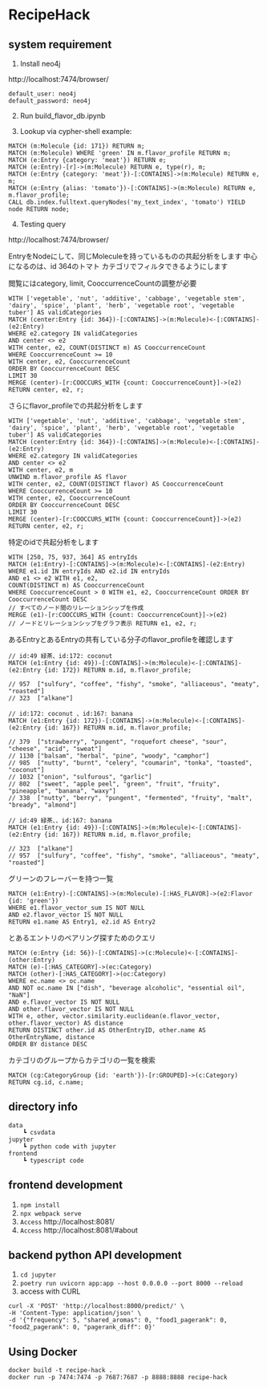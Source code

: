 # RecipeHack


## system requirement
1. Install neo4j

http://localhost:7474/browser/

```
default_user: neo4j
default_password: neo4j
```

2. Run build_flavor_db.ipynb

3. Lookup via cypher-shell
example:  
```
MATCH (m:Molecule {id: 171}) RETURN m;
MATCH (m:Molecule) WHERE 'green' IN m.flavor_profile RETURN m;
MATCH (e:Entry {category: 'meat'}) RETURN e;
MATCH (e:Entry)-[r]->(m:Molecule) RETURN e, type(r), m;
MATCH (e:Entry {category: 'meat'})-[:CONTAINS]->(m:Molecule) RETURN e, m;
MATCH (e:Entry {alias: 'tomato'})-[:CONTAINS]->(m:Molecule) RETURN e, m.flavor_profile;
CALL db.index.fulltext.queryNodes('my_text_index', 'tomato') YIELD node RETURN node;
```

4. Testing query

http://localhost:7474/browser/


EntryをNodeにして、同じMoleculeを持っているものの共起分析をします
中心になるのは、id 364のトマト
カテゴリでフィルタできるようにします

閲覧にはcategory, limit, CooccurrenceCountの調整が必要

```
WITH ['vegetable', 'nut', 'additive', 'cabbage', 'vegetable stem', 'dairy', 'spice', 'plant', 'herb', 'vegetable root', 'vegetable tuber'] AS validCategories
MATCH (center:Entry {id: 364})-[:CONTAINS]->(m:Molecule)<-[:CONTAINS]-(e2:Entry)
WHERE e2.category IN validCategories
AND center <> e2
WITH center, e2, COUNT(DISTINCT m) AS CooccurrenceCount
WHERE CooccurrenceCount >= 10
WITH center, e2, CooccurrenceCount
ORDER BY CooccurrenceCount DESC
LIMIT 30
MERGE (center)-[r:COOCCURS_WITH {count: CooccurrenceCount}]->(e2)
RETURN center, e2, r;
```

さらにflavor_profileでの共起分析をします
```
WITH ['vegetable', 'nut', 'additive', 'cabbage', 'vegetable stem', 'dairy', 'spice', 'plant', 'herb', 'vegetable root', 'vegetable tuber'] AS validCategories
MATCH (center:Entry {id: 364})-[:CONTAINS]->(m:Molecule)<-[:CONTAINS]-(e2:Entry)
WHERE e2.category IN validCategories
AND center <> e2
WITH center, e2, m
UNWIND m.flavor_profile AS flavor
WITH center, e2, COUNT(DISTINCT flavor) AS CooccurrenceCount
WHERE CooccurrenceCount >= 10
WITH center, e2, CooccurrenceCount
ORDER BY CooccurrenceCount DESC
LIMIT 30
MERGE (center)-[r:COOCCURS_WITH {count: CooccurrenceCount}]->(e2)
RETURN center, e2, r;

```

特定のidで共起分析をします

```
WITH [250, 75, 937, 364] AS entryIds 
MATCH (e1:Entry)-[:CONTAINS]->(m:Molecule)<-[:CONTAINS]-(e2:Entry)
WHERE e1.id IN entryIds AND e2.id IN entryIds 
AND e1 <> e2 WITH e1, e2, 
COUNT(DISTINCT m) AS CooccurrenceCount 
WHERE CooccurrenceCount > 0 WITH e1, e2, CooccurrenceCount ORDER BY CooccurrenceCount DESC
// すべてのノード間のリレーションシップを作成 
MERGE (e1)-[r:COOCCURS_WITH {count: CooccurrenceCount}]->(e2)  
// ノードとリレーションシップをグラフ表示 RETURN e1, e2, r;
```

あるEntryとあるEntryの共有している分子のflavor_profileを確認します
```
// id:49 緑茶、id:172: coconut 
MATCH (e1:Entry {id: 49})-[:CONTAINS]->(m:Molecule)<-[:CONTAINS]-(e2:Entry {id: 172}) RETURN m.id, m.flavor_profile;

// 957	["sulfury", "coffee", "fishy", "smoke", "alliaceous", "meaty", "roasted"]
// 323	["alkane"]
```

```
// id:172: coconut 、id:167: banana 
MATCH (e1:Entry {id: 172})-[:CONTAINS]->(m:Molecule)<-[:CONTAINS]-(e2:Entry {id: 167}) RETURN m.id, m.flavor_profile;

// 379	["strawberry", "pungent", "roquefort cheese", "sour", "cheese", "acid", "sweat"]
// 1130	["balsam", "herbal", "pine", "woody", "camphor"]
// 985	["nutty", "burnt", "celery", "coumarin", "tonka", "toasted", "coconut"]
// 1032	["onion", "sulfurous", "garlic"]
// 802	["sweet", "apple peel", "green", "fruit", "fruity", "pineapple", "banana", "waxy"]
// 338	["nutty", "berry", "pungent", "fermented", "fruity", "malt", "bready", "almond"]
```

```
// id:49 緑茶、、id:167: banana 
MATCH (e1:Entry {id: 49})-[:CONTAINS]->(m:Molecule)<-[:CONTAINS]-(e2:Entry {id: 167}) RETURN m.id, m.flavor_profile;

// 323	["alkane"]
// 957	["sulfury", "coffee", "fishy", "smoke", "alliaceous", "meaty", "roasted"]
```

グリーンのフレーバーを持つ一覧
```
MATCH (e1:Entry)-[:CONTAINS]->(m:Molecule)-[:HAS_FLAVOR]->(e2:Flavor {id: 'green'})
WHERE e1.flavor_vector_sum IS NOT NULL
AND e2.flavor_vector IS NOT NULL
RETURN e1.name AS Entry1, e2.id AS Entry2
```

とあるエントリのペアリング探すためのクエリ
```
MATCH (e:Entry {id: 56})-[:CONTAINS]->(c:Molecule)<-[:CONTAINS]-(other:Entry)
MATCH (e)-[:HAS_CATEGORY]->(ec:Category)
MATCH (other)-[:HAS_CATEGORY]->(oc:Category)
WHERE ec.name <> oc.name
AND NOT oc.name IN ["dish", "beverage alcoholic", "essential oil", "NaN"]
AND e.flavor_vector IS NOT NULL
AND other.flavor_vector IS NOT NULL
WITH e, other, vector.similarity.euclidean(e.flavor_vector, other.flavor_vector) AS distance
RETURN DISTINCT other.id AS OtherEntryID, other.name AS OtherEntryName, distance
ORDER BY distance DESC
````

カテゴリのグループからカテゴリの一覧を検索
```
MATCH (cg:CategoryGroup {id: 'earth'})-[r:GROUPED]->(c:Category)
RETURN cg.id, c.name;
```

## directory info
```
data
    ┗ csvdata
jupyter
    ┗ python code with jupyter
frontend
    ┗ typescript code
```

## frontend development
1. `npm install`
2. `npx webpack serve`
3. `Access` http://localhost:8081/
4. `Access` http://localhost:8081/#about

## backend python API development
1. `cd jupyter`
2. `poetry run uvicorn app:app --host 0.0.0.0 --port 8000 --reload`
3. access with CURL
```
curl -X 'POST' 'http://localhost:8000/predict/' \
-H 'Content-Type: application/json' \
-d '{"frequency": 5, "shared_aromas": 0, "food1_pagerank": 0, "food2_pagerank": 0, "pagerank_diff": 0}'
```

##  Using Docker
```
docker build -t recipe-hack .
docker run -p 7474:7474 -p 7687:7687 -p 8888:8888 recipe-hack
```
